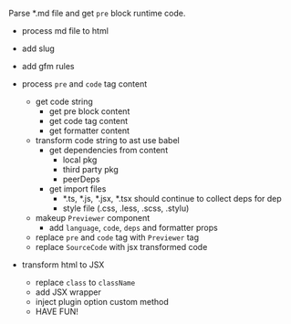 
Parse \*.md file and get `pre` block runtime code.

- process md file to html
- add slug
- add gfm rules
- process `pre` and `code` tag content
  - get code string
    - get pre block content
    - get code tag content
    - get formatter content
  - transform code string to ast use babel
    - get dependencies from content
      - local pkg
      - third party pkg
      - peerDeps
    - get import files
      - *.ts, *.js, *.jsx, *.tsx should continue to collect deps for dep
      - style file (.css, .less, .scss, .stylu)
  - makeup `Previewer` component
    - add `language`, `code`, `deps` and formatter props
  - replace `pre` and `code` tag with `Previewer` tag
  - replace `SourceCode` with jsx transformed code

- transform html to JSX
  - replace `class` to `className`
  - add JSX wrapper
  - inject plugin option custom method
  - HAVE FUN!


    
